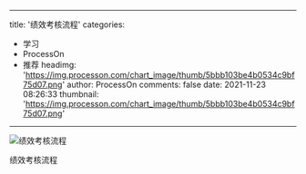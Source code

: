 
---
title: '绩效考核流程'
categories: 
 - 学习
 - ProcessOn
 - 推荐
headimg: 'https://img.processon.com/chart_image/thumb/5bbb103be4b0534c9bf75d07.png'
author: ProcessOn
comments: false
date: 2021-11-23 08:26:33
thumbnail: 'https://img.processon.com/chart_image/thumb/5bbb103be4b0534c9bf75d07.png'
---

<div>   
<img class="thumb" alt="绩效考核流程" src="https://img.processon.com/chart_image/thumb/5bbb103be4b0534c9bf75d07.png" referrerpolicy="no-referrer">
<p>绩效考核流程</p>  
</div>
            